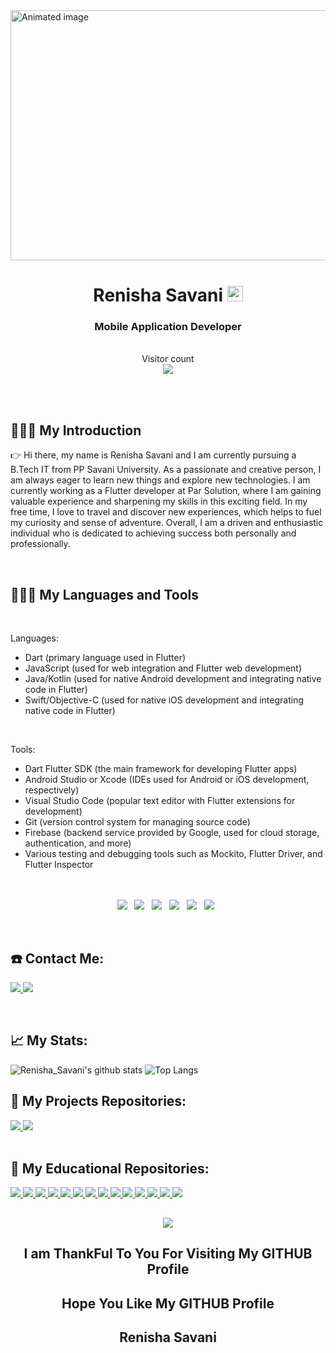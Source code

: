 <img src="https://media.giphy.com/media/xTiTnxpQ3ghPiB2Hp6/giphy.gif" alt="Animated image" width="4500" height="400">

<h1 align="center">Renisha Savani     <img src="https://media.giphy.com/media/hvRJCLFzcasrR4ia7z/giphy.gif" width="25px"></h1>
<h3 align="center">Mobile Application Developer</h3>

<div align="center">

<p align="center"> 
  <br>
  Visitor count<br>
  
  <img src="https://profile-counter.glitch.me/renishaasavani/count.svg" />
</p>
</p>
</div>
<br >
<br />


## 👨🏻‍💻 My Introduction

👉
 Hi there, my name is Renisha Savani and I am currently pursuing a B.Tech IT from PP Savani University. As a passionate and creative person, I am always eager to learn new things and explore new technologies. I am currently working as a Flutter developer at Par Solution, where I am gaining valuable experience and sharpening my skills in this exciting field. In my free time, I love to travel and discover new experiences, which helps to fuel my curiosity and sense of adventure. Overall, I am a driven and enthusiastic individual who is dedicated to achieving success both personally and professionally.

<br>


## 👨🏻‍💻 My Languages and Tools
<br>

Languages:

<ul>
  <li>Dart (primary language used in Flutter)</li>
  <li>JavaScript (used for web integration and Flutter web development)</li>
  <li>Java/Kotlin (used for native Android development and integrating native code in Flutter)</li>
  <li>Swift/Objective-C (used for native iOS development and integrating native code in Flutter)</li>
</ul>
<br>

Tools:

<ul>
  <li>Dart Flutter SDK (the main framework for developing Flutter apps)</li>
  <li>Android Studio or Xcode (IDEs used for Android or iOS development, respectively)</li>
  <li>Visual Studio Code (popular text editor with Flutter extensions for development)</li>
  <li>Git (version control system for managing source code)</li>
  <li>Firebase (backend service provided by Google, used for cloud storage, authentication, and more)</li>
  <li>Various testing and debugging tools such as Mockito, Flutter Driver, and Flutter Inspector</li>
</ul>



<p align="center">
 <br/>
<br/>
<img src="https://img.shields.io/badge/OS-Windows%2010-informational?style=for-the-badge&logo=windows&logoColor=white" />&nbsp;&nbsp;
<img src="https://img.shields.io/badge/Kali-linux%20-informational?style=for-the-badge&logo=linux&logoColor=white" />&nbsp;&nbsp;
<img src="https://img.shields.io/badge/Android%2010-informational?style=for-the-badge&logo=Android&logoColor=white" />&nbsp;&nbsp;  
<img src="https://img.shields.io/badge/Browser-Chrome-blue?style=for-the-badge&logo=google-chrome&logoColor=white" />&nbsp;&nbsp;
<img src="https://img.shields.io/badge/Browser-epic%20-informational?style=for-the-badge&logo=google-chrome&&logoColor=white" />&nbsp;&nbsp;
<img src="https://img.shields.io/badge/Editor-VSCode-blue?style=for-the-badge&logo=visual-studio-code&logoColor=white" />&nbsp;&nbsp;
</p>

<p>&nbsp;</p>

## ☎️ Contact Me:
<!-- <p align="center"> -->
<a href="https://bit.ly/renishasavani_linkedin">
  <img src="https://img.shields.io/badge/Linkedin-blue?style=flat&logo=linkedin&labelColor=blue">
</a>
<a href="mailto:renishasavani@gmail.com?subject=Hello%20Dhruv,%20From%20Github">
  <img src="https://img.shields.io/badge/-Gmail-%23db483b?style=flat&logo=Gmail&labelColor=red&logoColor=white">
</a>
<!-- </p> -->

<p>&nbsp;</p>

## 📈 My Stats: 

<!-- 
![Renisha_Savani's github stats](https://github-readme-stats.vercel.app/api?username=renishaasavani&count_private=true&show_icons=true&hide=issues,contribs&bg_color=A1C4FD&title_color=fff&text_color=fff)


![Renisha_Savani's github stats](https://github-readme-stats.vercel.app/api?username=renishaasavani&count_private=true&show_icons=true&hide=issues,contribs&bg_color=A1C4FD&title_color=fff&text_color=333333)

![Renisha_Savani's github stats](https://github-readme-stats.vercel.app/api?username=renishaasavani&count_private=true&show_icons=true&hide=issues,contribs&bg_color=2f80ed&title_color=fff&text_color=333333&icon_color=ffffff)

![Renisha_Savani's github stats](https://github-readme-stats.vercel.app/api?username=renishaasavani&count_private=true&show_icons=true&hide=issues,contribs&bg_color=DEG, #4facfe, #00f2fe&title_color=fff&text_color=333333&icon_color=ffffff) -->


![Renisha_Savani's github stats](https://github-readme-stats.vercel.app/api?username=renishaasavani&count_private=true&show_icons=true&hide=issues,contribs&bg_color=1d1f2f&title_color=ffffff&text_color=ffffff&icon_color=ffffff)
![Top Langs](https://github-readme-stats.vercel.app/api/top-langs/?username=renishaasavani&layout=compact&bg_color=1d1f2f&title_color=ffffff&text_color=ffffff)


<!-- 
![Renisha_Savani's github stats](https://github-readme-stats.vercel.app/api?username=renishaasavani&count_private=true&show_icons=true&hide=issues,contribs&bg_color=2b2d42&title_color=ffffff&text_color=ffffff&icon_color=ffffff)
![Top Langs](https://github-readme-stats.vercel.app/api/top-langs/?username=renishaasavani&layout=compact&bg_color=2b2d42&title_color=ffffff&text_color=ffffff)


![Renisha_Savani's github stats](https://github-readme-stats.vercel.app/api?username=renishaasavani&count_private=true&show_icons=true&hide=issues,contribs)
![Top Langs](https://github-readme-stats.vercel.app/api/top-langs/?username=renishaasavani&layout=compact)
<br>
<br> -->


## 🚀 My Projects Repositories:

  <a href="https://github.com/renishaasavani/Jewellery_Website">
    <img src="https://github-readme-stats.vercel.app/api/pin/?username=renishaasavani&repo=Jewellery_Website&bg_color=0d1117&title_color=ffffff&text_color=c9d1d9&icon_color=91c11e" />
  </a>

  <a href="https://github.com/renishaasavani/RFID-Door-Lock-System">
    <img src="https://github-readme-stats.vercel.app/api/pin/?username=renishaasavani&repo=RFID-Door-Lock-System&bg_color=0d1117&title_color=ffffff&text_color=c9d1d9&icon_color=91c11e" />
  </a>
  
<br>
<br>
  
## 🚀 My Educational Repositories:

<a href="https://github.com/renishaasavani/AI-PRACTICAL">
    <img src="https://github-readme-stats.vercel.app/api/pin/?username=renishaasavani&repo=AI-PRACTICAL&bg_color=0d1117&title_color=ffffff&text_color=c9d1d9&icon_color=91c11e" />
  </a>

<a href="https://github.com/renishaasavani/DAA-PRACTICAL">
    <img src="https://github-readme-stats.vercel.app/api/pin/?username=renishaasavani&repo=DAA-PRACTICAL&bg_color=0d1117&title_color=ffffff&text_color=c9d1d9&icon_color=91c11e" />
  </a>

<a href="https://github.com/renishaasavani/DWDM-PRACTICAL">
    <img src="https://github-readme-stats.vercel.app/api/pin/?username=renishaasavani&repo=DWDM-PRACTICAL&bg_color=0d1117&title_color=ffffff&text_color=c9d1d9&icon_color=91c11e" />
  </a>

<a href="https://github.com/renishaasavani/ML-PRACTICAL">
    <img src="https://github-readme-stats.vercel.app/api/pin/?username=renishaasavani&repo=ML-PRACTICAL&bg_color=0d1117&title_color=ffffff&text_color=c9d1d9&icon_color=91c11e" />
  </a>

<a href="https://github.com/renishaasavani/STQA-PRACTICAL">
    <img src="https://github-readme-stats.vercel.app/api/pin/?username=renishaasavani&repo=STQA-PRACTICAL&bg_color=0d1117&title_color=ffffff&text_color=c9d1d9&icon_color=91c11e" />
  </a>

<a href="https://github.com/renishaasavani/IOT-PRACTICAL">
    <img src="https://github-readme-stats.vercel.app/api/pin/?username=renishaasavani&repo=IOT-PRACTICAL&bg_color=0d1117&title_color=ffffff&text_color=c9d1d9&icon_color=91c11e" />
  </a>

<a href="https://github.com/renishaasavani/CCA-PRACTICAL">
    <img src="https://github-readme-stats.vercel.app/api/pin/?username=renishaasavani&repo=CCA-PRACTICAL&bg_color=0d1117&title_color=ffffff&text_color=c9d1d9&icon_color=91c11e" />
  </a>

<a href="https://github.com/renishaasavani/DS-PRACTICAL">
    <img src="https://github-readme-stats.vercel.app/api/pin/?username=renishaasavani&repo=DS-PRACTICAL&bg_color=0d1117&title_color=ffffff&text_color=c9d1d9&icon_color=91c11e" />
  </a>

<a href="https://github.com/renishaasavani/CN-PRACTICAL">
    <img src="https://github-readme-stats.vercel.app/api/pin/?username=renishaasavani&repo=CN-PRACTICAL&bg_color=0d1117&title_color=ffffff&text_color=c9d1d9&icon_color=91c11e" />
  </a>

<a href="https://github.com/renishaasavani/AJ-PRACTICAL">
    <img src="https://github-readme-stats.vercel.app/api/pin/?username=renishaasavani&repo=AJ-PRACTICAL&bg_color=0d1117&title_color=ffffff&text_color=c9d1d9&icon_color=91c11e" />
  </a>

<a href="https://github.com/renishaasavani/CG-PRACTICAL">
    <img src="https://github-readme-stats.vercel.app/api/pin/?username=renishaasavani&repo=CG-PRACTICAL&bg_color=0d1117&title_color=ffffff&text_color=c9d1d9&icon_color=91c11e" />
  </a>

<a href="https://github.com/renishaasavani/PHP-PRACTICAL">
    <img src="https://github-readme-stats.vercel.app/api/pin/?username=renishaasavani&repo=PHP-PRACTICAL&bg_color=0d1117&title_color=ffffff&text_color=c9d1d9&icon_color=91c11e" />
  </a>

<a href="https://github.com/renishaasavani/CO-PRACTICAL">
    <img src="https://github-readme-stats.vercel.app/api/pin/?username=renishaasavani&repo=CO-PRACTICAL&bg_color=0d1117&title_color=ffffff&text_color=c9d1d9&icon_color=91c11e" />
  </a>

<a href="https://github.com/renishaasavani/FLUTTER_WIDGETSL">
    <img src="https://github-readme-stats.vercel.app/api/pin/?username=renishaasavani&repo=FLUTTER_WIDGETS&bg_color=0d1117&title_color=ffffff&text_color=c9d1d9&icon_color=91c11e" />
  </a>

 
##
<p align="center">
 <img src="https://totallyadd.com/wp-content/uploads/2017/08/giphy.gif"> 
 <h2 align="center">I am ThankFul To You For Visiting My GITHUB Profile</h2>
  <h2 align="center">Hope You Like My GITHUB Profile</h2>
 <h2 align="center"> Renisha Savani </h2>
</p>





